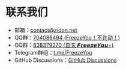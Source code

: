 # 联系我们

* 邮箱：<contact@zidon.net>
* QQ群：[704086494 (FreezeYou！不许动！)](https://jq.qq.com/?_wv=1027&k=l356Aq75)
* QQ群：[838379270 (自冻 𝙁𝙧𝙚𝙚𝙯𝙚𝙔𝙤𝙪+)](https://jq.qq.com/?_wv=1027&k=5vmxG1F)
* Telegram群组：[t.me/FreezeYou](https://t.me/FreezeYou)
* GitHub Discussions：[GitHub Discussions](https://github.com/FreezeYou/FreezeYou/discussions)

